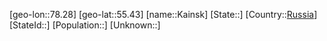 ﻿---
location: [55.43,78.28]
type: City
tags:
- geo/City


SpocWebEntityId: 31252
isDeleted: false
confidential: public

---
[geo-lon::78.28]
[geo-lat::55.43]
[name::Kainsk]
[State::]
[Country::[Russia](geo/Continent/Europe/Russia.md)]
[StateId::]
[Population::]
[Unknown::]

